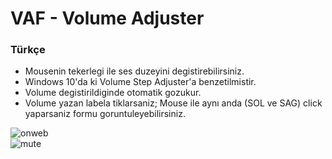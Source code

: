 # VAF - Volume Adjuster
### Türkçe
* Mousenin tekerlegi ile ses duzeyini degistirebilirsiniz.
* Windows 10'da ki Volume Step Adjuster'a benzetilmistir.
* Volume  degistirildiginde otomatik gozukur.
* Volume yazan labela tiklarsaniz; Mouse ile aynı anda (SOL ve SAG) click yaparsaniz formu goruntuleyebilirsiniz.


![onweb](https://user-images.githubusercontent.com/29755479/35992363-c4778904-0d12-11e8-818b-439444527a30.png)  
![mute](https://user-images.githubusercontent.com/29755479/35992383-ce827986-0d12-11e8-9735-3b9374809f83.png)


